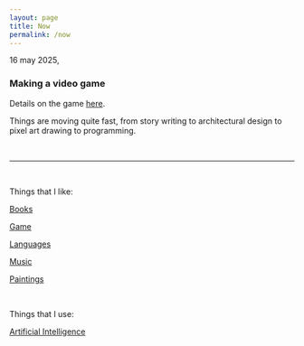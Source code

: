 ```yaml
---
layout: page
title: Now
permalink: /now
---
```


16 may 2025,

### Making a video game

Details on the game [here](/game).  

Things are moving quite fast, from story writing to architectural design to pixel art drawing to programming.

<br>
<hr>
<br>

Things that I like:

[Books](/books)

[Game](/game)

[Languages](/languages)

[Music](/music)

[Paintings](/paintings)

<br>

Things that I use:

[Artificial Intelligence](/ai)

<br>
<br>